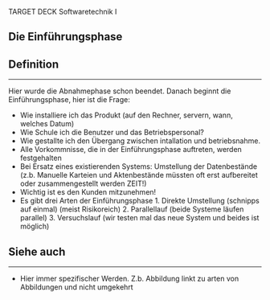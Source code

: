 
TARGET DECK
Softwaretechnik I

Die Einführungsphase
--
## Definition
***
Hier wurde die Abnahmephase schon beendet. Danach beginnt die Einführungsphase, hier ist die Frage:
* Wie installiere ich das Produkt (auf den Rechner, servern, wann, welches Datum)
* Wie Schule ich die Benutzer und das Betriebspersonal?
* Wie gestallte ich den Übergang zwischen intallation und betriebsnahme.
* Alle Vorkommnisse, die in der Einführungsphase auftreten, werden festgehalten
* Bei Ersatz eines existierenden Systems: Umstellung der Datenbestände (z.b. Manuelle Karteien und Aktenbestände müssten oft erst aufbereitet oder zusammengestellt werden ZEIT!)
* Wichtig ist es den Kunden mitzunehmen!
* Es gibt drei Arten der Einführungsphase
	  1. Direkte Umstellung (schnipps auf einmal) (meist Risikoreich)
	  2. Parallellauf (beide Systeme läufen parallel)
	  3. Versuchslauf (wir testen mal das neue System und beides ist möglich)
## Siehe auch
***
* Hier immer spezifischer Werden. Z.b. Abbildung linkt zu arten von Abbildungen und nicht umgekehrt